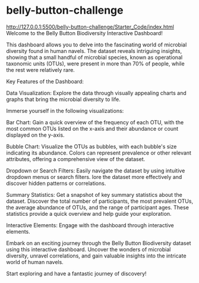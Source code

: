 # belly-button-challenge
http://127.0.0.1:5500/belly-button-challenge/Starter_Code/index.html
Welcome to the Belly Button Biodiversity Interactive Dashboard!

This dashboard allows you to delve into the fascinating world of microbial diversity found in human navels. The dataset reveals intriguing insights, showing that a small handful of microbial species, known as operational taxonomic units (OTUs), were present in more than 70% of people, while the rest were relatively rare.

Key Features of the Dashboard:

Data Visualization: Explore the data through visually appealing charts and graphs that bring the microbial diversity to life. 

Immerse yourself in the following visualizations:

Bar Chart: Gain a quick overview of the frequency of each OTU, with the most common OTUs listed on the x-axis and their abundance or count displayed on the y-axis.

Bubble Chart: Visualize the OTUs as bubbles, with each bubble's size indicating its abundance. Colors can represent prevalence or other relevant attributes, offering a comprehensive view of the dataset.

Dropdown or Search Filters: Easily navigate the dataset by using intuitive dropdown menus or search filters. lore the dataset more effectively and discover hidden patterns or correlations.

Summary Statistics: Get a snapshot of key summary statistics about the dataset. Discover the total number of participants, the most prevalent OTUs, the average abundance of OTUs, and the range of participant ages. These statistics provide a quick overview and help guide your exploration.

Interactive Elements: Engage with the dashboard through interactive elements. 


Embark on an exciting journey through the Belly Button Biodiversity dataset using this interactive dashboard. Uncover the wonders of microbial diversity, unravel correlations, and gain valuable insights into the intricate world of human navels.

Start exploring and have a fantastic journey of discovery!

